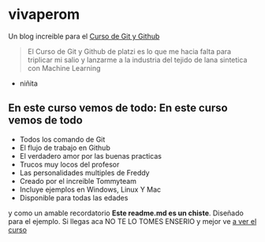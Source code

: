 # vivaperom
Un blog increible para el [Curso de Git y Github](platzi.com) 
> El Curso de Git y Github de platzi es lo que me hacia falta para triplicar mi salio y lanzarme a la industria del tejido de lana sintetica con Machine Learning
- niñita

## En este curso vemos de todo: En este curso vemos de todo

-  Todos los comando de Git 
- El flujo de trabajo en Github
- El verdadero amor por las buenas practicas
- Trucos muy locos del profesor 
- Las personalidades multiples de Freddy
- Creado por el increible Tommyteam
- Incluye ejemplos en Windows, Linux Y Mac
- Disponible para todas las edades

y como un amable recordatorio **Este readme.md es un chiste**. Diseñado para el ejemplo. Si llegas aca NO TE LO TOMES ENSERIO y mejor ve [a ver el curso](platzi.com)